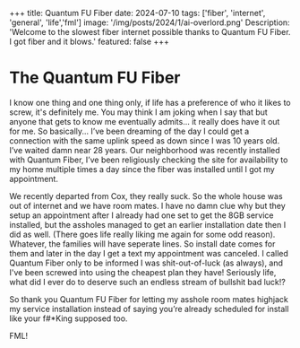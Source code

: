 +++
title: Quantum FU Fiber
date: 2024-07-10 
tags: ['fiber', 'internet', 'general', 'life','fml']
image: '/img/posts/2024/1/ai-overlord.png'
Description: 'Welcome to the slowest fiber internet possible thanks to Quantum FU Fiber. I got fiber and it blows.'
featured: false
+++

# The Quantum FU Fiber	
I know one thing and one thing only, if life has a preference of who it likes to screw, it's definitely me. You may think I am joking when I say that but anyone that gets to know me eventually admits... it really does have it out for me. So basically... I’ve been dreaming of the day I could get a connection with the same uplink speed as down since I was 10 years old. I’ve waited damn near 28 years. Our neighborhood was recently installed with Quantum Fiber, I’ve been religiously checking the site for availability to my home multiple times a day since the fiber was installed until I got my appointment. 

We recently departed from Cox, they really suck. So the whole house was out of internet and we have room mates. I have no damn clue why but they setup an appointment after I already had one set to get the 8GB service installed, but the assholes managed to get an earlier installation date then I did as well. (There goes life really liking me again for some odd reason). Whatever, the families will have seperate lines. So install date comes for them and later in the day I get a text my appointment was canceled. I called Quantum Fiber only to be informed I was shit-out-of-luck (as always), and I've been screwed into using the cheapest plan they have! Seriously life, what did I ever do to deserve such an endless stream of bullshit bad luck!? 

So thank you Quantum FU Fiber for letting my asshole room mates highjack my service installation instead of saying you’re already scheduled for install like your f#*King supposed too.

FML! 
